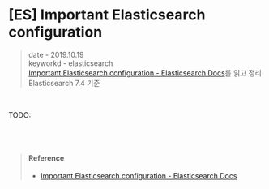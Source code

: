 # [ES] Important Elasticsearch configuration
> date - 2019.10.19  
> keyworkd - elasticsearch  
> [Important Elasticsearch configuration - Elasticsearch Docs](https://www.elastic.co/guide/en/elasticsearch/reference/current/important-settings.html)를 읽고 정리  
> Elasticsearch 7.4 기준  

<br>

TODO:


<br><br>

> #### Reference
> * [Important Elasticsearch configuration - Elasticsearch Docs](https://www.elastic.co/guide/en/elasticsearch/reference/current/important-settings.html)
